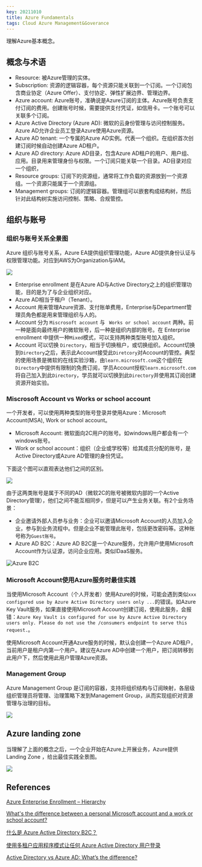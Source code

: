 ```yaml
---
key: 20211010
title: Azure Fundamentals
tags: Cloud Azure Management&Goverance
---
```


理解Azure基本概念。<!--more-->

## 概念与术语

- Resource: 被Azure管理的实体。
- Subscription: 资源的逻辑容器，每个资源只能关联到一个订阅。一个订阅包含商业协定（Azure Offer）、支付协定、弹性扩展边界、管理边界。
- Azure account:  Azure账号，准确说是Azure订阅的主体。Azure账号负责支付订阅的费用。创建账号时候，需要提供支付凭证，如信用卡。一个账号可以关联多个订阅。
- Azure Active Directory (Azure AD): 微软的云身份管理与访问控制服务。Azure AD允许企业员工登录Azure使用Azure资源。
- Azure AD tenant: 一个专属的Azure AD实例。代表一个组织。在组织首次创建订阅时候自动创建Azure AD租户。
- Azure AD directory: Azure AD目录，包含Azure AD租户的用户、用户组、应用。目录用来管理身份与权限。一个订阅只能关联一个目录。AD目录对应一个组织，
- Resource groups: 订阅下的资源组，通常将工作负载的资源放到一个资源组。一个资源只能属于一个资源组。
- Management groups: 订阅的逻辑容器。管理组可以嵌套构成结构树，然后针对此结构树实施访问控制、策略、合规管控。

## 组织与账号

### 组织与账号关系全景图

Azure 组织与账号关系，Azure EA提供组织管理功能，Azure AD提供身份认证与权限管理功能。对应到AWS为Organization与IAM。

![](/images/azure/azure-enterprise-enrollment-hierarchy.png)


- Enterprise enrollment 是在Azure AD与Active Directory之上的组织管理功能，目的是为了与企业组织对应。
- Azure AD相当于租户（Tenant）。
- Account 用来管理Azure资源、支付账单费用，Enterprise与Department管理员角色都是用来管理组织与人的。
- Account 分为 ```Miscrosoft account``` 与 ``` Works or school account``` 两种。前一种是面向最终用户的微软账号，后一种是组织内部的账号。在 Enterprise enrollment 中提供一种```Mixed```模式，可以支持两种类型账号加入组织。
- Account 可以切换 ```Directory```，相当于切换租户，或切换组织。Account切换到```Directory```之后，表示此Account接受此```Diretcory```对Account的管控。典型的使用场景是微软的在线实验沙箱，由```learn.microsoft.com```这个组织在```Directory```中提供有限制的免费订阅，学员Account授权```learn.microsoft.com```将自己加入到此```Directory```，学员就可以切换到此```Directory```并使用其订阅创建资源开始实验。


### Miscrosoft Account vs Works or school account

一个开发者，可以使用两种类型的账号登录并使用Azure：Microsoft Account(MSA), Work or school account。

- Microsoft Account: 微软面向2C用户的账号。如windows用户都会有一个windows账号。
- Work or school account：组织（企业或学校等）给其成员分配的账号，是Active Directory或Azure AD管理的身份凭证。

下面这个图可以直观表达他们之间的区别。

![](/images/azure/Microsoft-Identity-Services.PNG)


由于这两类账号是属于不同的AD（微软2C的账号被微软内部的一个Active Directory管理），他们之间不能互相同步，但是可以产生业务关联。有2个业务场景：

- 企业邀请外部人员参与业务：企业可以邀请Microsoft Account的人员加入企业，参与到业务流程中。但是企业不能管理此账号，包括更改密码等。这种账号称为```Guest账号```。
- Azure AD B2C：Azure AD B2C是一个Azure服务，允许用户使用Microsoft Account作为认证源，访问企业应用。类似IDaaS服务。

![Azure B2C](/images/azure/AADB2C.png)

### Microsoft Account使用Azure服务时最佳实践

当使用Microsoft Account（个人开发者）使用Azure的时候，可能会遇到类似```xxx configured use by Azure Active Directory users only ...```的错误。如Azure Key Vault服务，如果直接使用Microsoft Account创建订阅，使用此服务，会报错：```Azure Key Vault is configured for use by Azure Active Directory users only. Please do not use the /consumers endpoint to serve this request.```。

使用Microsoft Account开通Azure服务的时候，默认会创建一个Azure AD租户，当前用户是租户内第一个用户。建议在Azure AD中创建一个用户，把订阅转移到此用户下，然后使用此用户管理Azure资源。

### Management Group

Azure Management Group 是订阅的容器，支持将组织结构与订阅映射，各层级组织管理员将管理、治理策略下发到Management Group，从而实现组织对资源管理与治理的目标。

![](/images/azure/management-groups-tree.png)

## Azure landing zone

当理解了上面的概念之后，一个企业开始在Azure上开展业务，Azure提供 Landing Zone ，给出最佳实践全景图。

![](/images/azure/azure-landing-zone-concept-arch.png)

## References

[Azure Enterprise Enrollment – Hierarchy](https://marckean.com/2016/06/03/azure-enterprise-enrollment-hierarchy/)

[What's the difference between a personal Microsoft account and a work or school account?](https://techcommunity.microsoft.com/t5/itops-talk-blog/what-s-the-difference-between-a-personal-microsoft-account-and-a/ba-p/2241897)

[什么是 Azure Active Directory B2C？](https://docs.microsoft.com/zh-cn/azure/active-directory-b2c/overview?WT.mc_id=modinfra-22-313-socuff)

[使用多租户应用程序模式让任何 Azure Active Directory 用户登录](https://docs.microsoft.com/zh-cn/azure/active-directory/develop/howto-convert-app-to-be-multi-tenant)

[Active Directory vs Azure AD: What’s the difference?](https://acloudguru.com/blog/engineering/active-directory-vs-azure-active-directory-whats-the-difference)